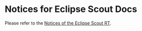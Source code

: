 # Notices for Eclipse Scout Docs

Please refer to the [Notices of the Eclipse Scout RT](https://github.com/eclipse-scout/scout.rt/blob/releases/24.2/NOTICE.md).
